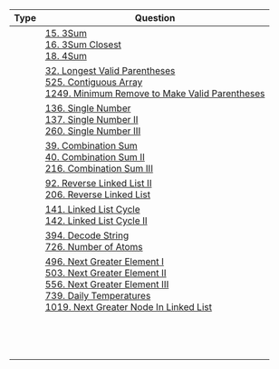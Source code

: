 | Type | Question |
|:-:|-|
| | [15. 3Sum](https://github.com/103style/LeetCode/blob/master/Array/15.%203Sum.md) <br> [16. 3Sum Closest](https://github.com/103style/LeetCode/blob/master/Array/16.%203Sum%20Closest.md) <br> [18. 4Sum](https://github.com/103style/LeetCode/blob/master/Array/18.%204Sum.md) |
| | [32. Longest Valid Parentheses](https://github.com/103style/LeetCode/blob/master/String/32.%20Longest%20Valid%20Parentheses.md) <br> [525. Contiguous Array](https://github.com/103style/LeetCode/blob/master/Hash%20Table/525.%20Contiguous%20Array.md) <br> [1249. Minimum Remove to Make Valid Parentheses](https://github.com/103style/LeetCode/blob/master/String/1249.%20Minimum%20Remove%20to%20Make%20Valid%20Parentheses.md)|
| | [136. Single Number](https://github.com/103style/LeetCode/blob/master/Bit%20Manipulation/136.%20Single%20Number.md) <br> [137. Single Number II](https://github.com/103style/LeetCode/blob/master/Bit%20Manipulation/137.%20Single%20Number%20II.md) <br> [260. Single Number III](https://github.com/103style/LeetCode/blob/master/Bit%20Manipulation/260.%20Single%20Number%20III.md) |
| | [39. Combination Sum](https://github.com/103style/LeetCode/blob/master/Array/39.%20Combination%20Sum.md) <br> [40. Combination Sum II](https://github.com/103style/LeetCode/blob/master/Array/40.%20Combination%20Sum%20II.md) <br> [216. Combination Sum III](https://github.com/103style/LeetCode/blob/master/Array/216.%20Combination%20Sum%20III.md) |
| | [92. Reverse Linked List II](https://github.com/103style/LeetCode/blob/master/Linked%20List/92.%20Reverse%20Linked%20List%20II.md) <br> [206. Reverse Linked List](https://github.com/103style/LeetCode/blob/master/Linked%20List/206.%20Reverse%20Linked%20List.md) |
| | [141. Linked List Cycle](https://github.com/103style/LeetCode/blob/master/Linked%20List/141.%20Linked%20List%20Cycle.md) <br> [142. Linked List Cycle II](https://github.com/103style/LeetCode/blob/master/Linked%20List/142.%20Linked%20List%20Cycle%20II.md) |
| | [394. Decode String](https://github.com/103style/LeetCode/blob/master/Stack/394.%20Decode%20String.md) <br> [726. Number of Atoms](https://github.com/103style/LeetCode/blob/master/Stack/726.%20Number%20of%20Atoms.md) |
| | [496. Next Greater Element I](https://github.com/103style/LeetCode/blob/master/Stack/496.%20Next%20Greater%20Element%20I.md) <br> [503. Next Greater Element II](https://github.com/103style/LeetCode/blob/master/Stack/503.%20Next%20Greater%20Element%20II.md) <br> [556. Next Greater Element III](https://github.com/103style/LeetCode/blob/master/String/556.%20Next%20Greater%20Element%20III.md) <br> [739. Daily Temperatures](https://github.com/103style/LeetCode/blob/master/Stack/739.%20Daily%20Temperatures.md) <br> [1019. Next Greater Node In Linked List](https://github.com/103style/LeetCode/blob/master/Linked%20List/1019.%20Next%20Greater%20Node%20In%20Linked%20List.md) |
| | []() <br> []() |
| | []() <br> []() |
| | []() <br> []() |
